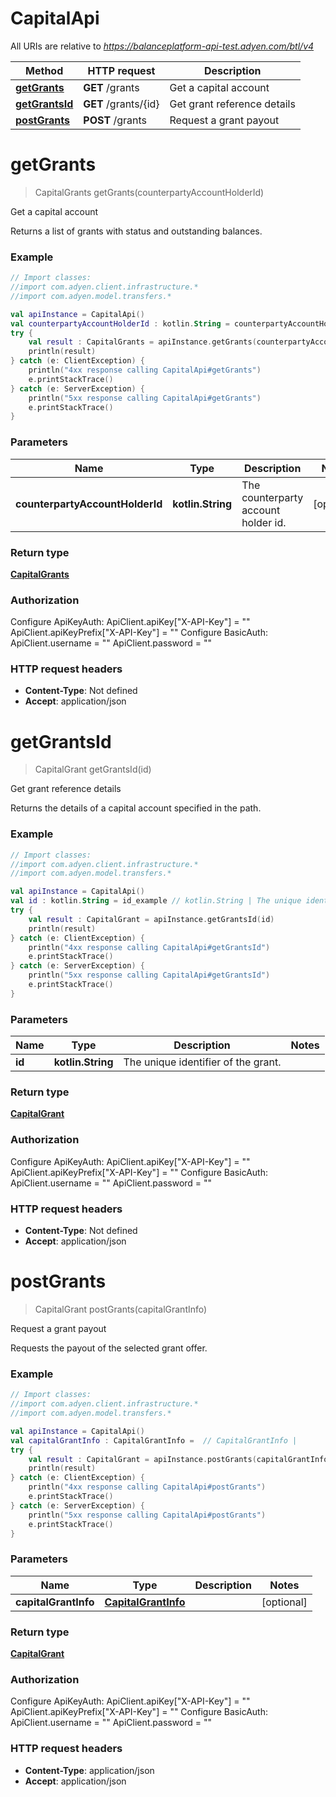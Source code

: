 # CapitalApi

All URIs are relative to *https://balanceplatform-api-test.adyen.com/btl/v4*

Method | HTTP request | Description
------------- | ------------- | -------------
[**getGrants**](CapitalApi.md#getGrants) | **GET** /grants | Get a capital account
[**getGrantsId**](CapitalApi.md#getGrantsId) | **GET** /grants/{id} | Get grant reference details
[**postGrants**](CapitalApi.md#postGrants) | **POST** /grants | Request a grant payout


<a name="getGrants"></a>
# **getGrants**
> CapitalGrants getGrants(counterpartyAccountHolderId)

Get a capital account

Returns a list of grants with status and outstanding balances.

### Example
```kotlin
// Import classes:
//import com.adyen.client.infrastructure.*
//import com.adyen.model.transfers.*

val apiInstance = CapitalApi()
val counterpartyAccountHolderId : kotlin.String = counterpartyAccountHolderId_example // kotlin.String | The counterparty account holder id.
try {
    val result : CapitalGrants = apiInstance.getGrants(counterpartyAccountHolderId)
    println(result)
} catch (e: ClientException) {
    println("4xx response calling CapitalApi#getGrants")
    e.printStackTrace()
} catch (e: ServerException) {
    println("5xx response calling CapitalApi#getGrants")
    e.printStackTrace()
}
```

### Parameters

Name | Type | Description  | Notes
------------- | ------------- | ------------- | -------------
 **counterpartyAccountHolderId** | **kotlin.String**| The counterparty account holder id. | [optional]

### Return type

[**CapitalGrants**](CapitalGrants.md)

### Authorization


Configure ApiKeyAuth:
    ApiClient.apiKey["X-API-Key"] = ""
    ApiClient.apiKeyPrefix["X-API-Key"] = ""
Configure BasicAuth:
    ApiClient.username = ""
    ApiClient.password = ""

### HTTP request headers

 - **Content-Type**: Not defined
 - **Accept**: application/json

<a name="getGrantsId"></a>
# **getGrantsId**
> CapitalGrant getGrantsId(id)

Get grant reference details

Returns the details of a capital account specified in the path.

### Example
```kotlin
// Import classes:
//import com.adyen.client.infrastructure.*
//import com.adyen.model.transfers.*

val apiInstance = CapitalApi()
val id : kotlin.String = id_example // kotlin.String | The unique identifier of the grant.
try {
    val result : CapitalGrant = apiInstance.getGrantsId(id)
    println(result)
} catch (e: ClientException) {
    println("4xx response calling CapitalApi#getGrantsId")
    e.printStackTrace()
} catch (e: ServerException) {
    println("5xx response calling CapitalApi#getGrantsId")
    e.printStackTrace()
}
```

### Parameters

Name | Type | Description  | Notes
------------- | ------------- | ------------- | -------------
 **id** | **kotlin.String**| The unique identifier of the grant. |

### Return type

[**CapitalGrant**](CapitalGrant.md)

### Authorization


Configure ApiKeyAuth:
    ApiClient.apiKey["X-API-Key"] = ""
    ApiClient.apiKeyPrefix["X-API-Key"] = ""
Configure BasicAuth:
    ApiClient.username = ""
    ApiClient.password = ""

### HTTP request headers

 - **Content-Type**: Not defined
 - **Accept**: application/json

<a name="postGrants"></a>
# **postGrants**
> CapitalGrant postGrants(capitalGrantInfo)

Request a grant payout

Requests the payout of the selected grant offer.

### Example
```kotlin
// Import classes:
//import com.adyen.client.infrastructure.*
//import com.adyen.model.transfers.*

val apiInstance = CapitalApi()
val capitalGrantInfo : CapitalGrantInfo =  // CapitalGrantInfo | 
try {
    val result : CapitalGrant = apiInstance.postGrants(capitalGrantInfo)
    println(result)
} catch (e: ClientException) {
    println("4xx response calling CapitalApi#postGrants")
    e.printStackTrace()
} catch (e: ServerException) {
    println("5xx response calling CapitalApi#postGrants")
    e.printStackTrace()
}
```

### Parameters

Name | Type | Description  | Notes
------------- | ------------- | ------------- | -------------
 **capitalGrantInfo** | [**CapitalGrantInfo**](CapitalGrantInfo.md)|  | [optional]

### Return type

[**CapitalGrant**](CapitalGrant.md)

### Authorization


Configure ApiKeyAuth:
    ApiClient.apiKey["X-API-Key"] = ""
    ApiClient.apiKeyPrefix["X-API-Key"] = ""
Configure BasicAuth:
    ApiClient.username = ""
    ApiClient.password = ""

### HTTP request headers

 - **Content-Type**: application/json
 - **Accept**: application/json

